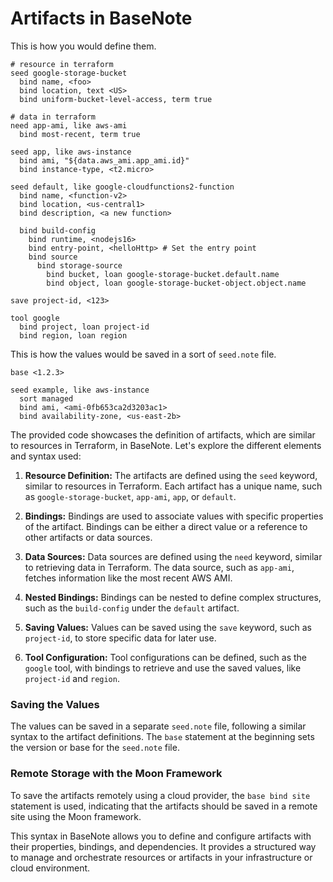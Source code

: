# Artifacts in BaseNote

This is how you would define them.

```
# resource in terraform
seed google-storage-bucket
  bind name, <foo>
  bind location, text <US>
  bind uniform-bucket-level-access, term true

# data in terraform
need app-ami, like aws-ami
  bind most-recent, term true

seed app, like aws-instance
  bind ami, "${data.aws_ami.app_ami.id}"
  bind instance-type, <t2.micro>

seed default, like google-cloudfunctions2-function
  bind name, <function-v2>
  bind location, <us-central1>
  bind description, <a new function>

  bind build-config
    bind runtime, <nodejs16>
    bind entry-point, <helloHttp> # Set the entry point
    bind source
      bind storage-source
        bind bucket, loan google-storage-bucket.default.name
        bind object, loan google-storage-bucket-object.object.name

save project-id, <123>

tool google
  bind project, loan project-id
  bind region, loan region
```

This is how the values would be saved in a sort of `seed.note` file.

```
base <1.2.3>

seed example, like aws-instance
  sort managed
  bind ami, <ami-0fb653ca2d3203ac1>
  bind availability-zone, <us-east-2b>
```

The provided code showcases the definition of artifacts, which are
similar to resources in Terraform, in BaseNote. Let's explore the
different elements and syntax used:

1. **Resource Definition:** The artifacts are defined using the `seed`
   keyword, similar to resources in Terraform. Each artifact has a
   unique name, such as `google-storage-bucket`, `app-ami`, `app`, or
   `default`.

2. **Bindings:** Bindings are used to associate values with specific
   properties of the artifact. Bindings can be either a direct value or
   a reference to other artifacts or data sources.

3. **Data Sources:** Data sources are defined using the `need` keyword,
   similar to retrieving data in Terraform. The data source, such as
   `app-ami`, fetches information like the most recent AWS AMI.

4. **Nested Bindings:** Bindings can be nested to define complex
   structures, such as the `build-config` under the `default` artifact.

5. **Saving Values:** Values can be saved using the `save` keyword, such
   as `project-id`, to store specific data for later use.

6. **Tool Configuration:** Tool configurations can be defined, such as
   the `google` tool, with bindings to retrieve and use the saved
   values, like `project-id` and `region`.

### Saving the Values

The values can be saved in a separate `seed.note` file, following a
similar syntax to the artifact definitions. The `base` statement at the
beginning sets the version or base for the `seed.note` file.

### Remote Storage with the Moon Framework

To save the artifacts remotely using a cloud provider, the
`base bind site` statement is used, indicating that the artifacts should
be saved in a remote site using the Moon framework.

This syntax in BaseNote allows you to define and configure artifacts
with their properties, bindings, and dependencies. It provides a
structured way to manage and orchestrate resources or artifacts in your
infrastructure or cloud environment.
